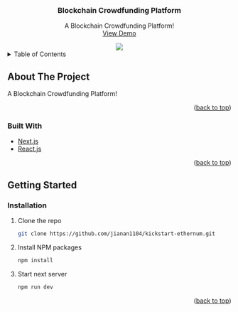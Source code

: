 <div id="top"></div>


<!-- PROJECT LOGO -->
<br />
<div align="center">


  <h3 align="center">Blockchain Crowdfunding Platform</h3>

  <p align="center">
    A Blockchain Crowdfunding Platform!
    <br />
    <a href="https://kickstart-ethernum-6vts77bnn-jianan1104.vercel.app/">View Demo</a>
  </p>

  <img src="https://i.imgur.com/OmWcbK2.png">

</div>



<!-- TABLE OF CONTENTS -->
<details>
  <summary>Table of Contents</summary>
  <ol>
    <li>
      <a href="#about-the-project">About The Project</a>
      <ul>
        <li><a href="#built-with">Built With</a></li>
      </ul>
    </li>
    <li>
      <a href="#getting-started">Getting Started</a>
      <ul>
        <li><a href="#installation">Installation</a></li>
      </ul>
    </li>
  </ol>
</details>



<!-- ABOUT THE PROJECT -->
## About The Project

A Blockchain Crowdfunding Platform!

<p align="right">(<a href="#top">back to top</a>)</p>



### Built With


* [Next.js](https://nextjs.org/)
* [React.js](https://reactjs.org/)


<p align="right">(<a href="#top">back to top</a>)</p>



<!-- GETTING STARTED -->
## Getting Started


### Installation


1. Clone the repo
   ```sh
   git clone https://github.com/jianan1104/kickstart-ethernum.git
   ```
2. Install NPM packages
   ```sh
   npm install
   ```
3. Start next server
   ```sh
   npm run dev
   ```

<p align="right">(<a href="#top">back to top</a>)</p>




